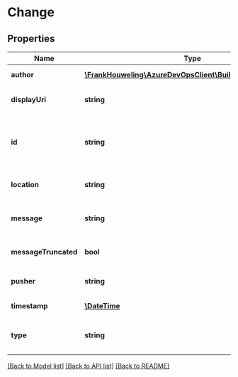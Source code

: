 # Change

## Properties
Name | Type | Description | Notes
------------ | ------------- | ------------- | -------------
**author** | [**\FrankHouweling\AzureDevOpsClient\Build\Model\IdentityRef**](IdentityRef.md) | The author of the change. | [optional] 
**displayUri** | **string** | The location of a user-friendly representation of the resource. | [optional] 
**id** | **string** | The identifier for the change. For a commit, this would be the SHA1. For a TFVC changeset, this would be the changeset ID. | [optional] 
**location** | **string** | The location of the full representation of the resource. | [optional] 
**message** | **string** | The description of the change. This might be a commit message or changeset description. | [optional] 
**messageTruncated** | **bool** | Indicates whether the message was truncated. | [optional] 
**pusher** | **string** | The person or process that pushed the change. | [optional] 
**timestamp** | [**\DateTime**](\DateTime.md) | The timestamp for the change. | [optional] 
**type** | **string** | The type of change. \&quot;commit\&quot;, \&quot;changeset\&quot;, etc. | [optional] 

[[Back to Model list]](../README.md#documentation-for-models) [[Back to API list]](../README.md#documentation-for-api-endpoints) [[Back to README]](../README.md)


